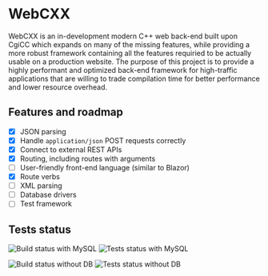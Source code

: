 # WebCXX
WebCXX is an in-development modern C++ web back-end built upon CgiCC which expands on many of the missing features, while providing a more robust framework containing all the features requiried to be actually usable on a production website.
The purpose of this project is to provide a highly performant and optimized back-end framework for high-traffic applications that are willing to trade compilation time for better performance and lower resource overhead.

## Features and roadmap
- [x] JSON parsing
- [x] Handle `application/json` POST requests correctly
- [x] Connect to external REST APIs
- [x] Routing, including routes with arguments
- [ ] User-friendly front-end language (similar to Blazor)
- [x] Route verbs
- [ ] XML parsing
- [ ] Database drivers
- [ ] Test framework

## Tests status
![Build status with MySQL](https://github.com/devcore96/webcxx/actions/workflows/build-mysql.yml/badge.svg)
![Tests status with MySQL](https://github.com/devcore96/webcxx/actions/workflows/run-tests-mysql.yaml/badge.svg)

![Build status without DB](https://github.com/devcore96/webcxx/actions/workflows/build-no-db.yml/badge.svg)
![Tests status without DB](https://github.com/devcore96/webcxx/actions/workflows/run-tests-no-db.yaml/badge.svg)

